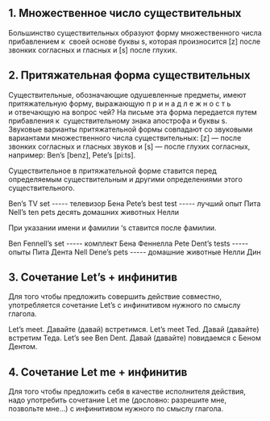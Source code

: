 

## 1. Множественное число существительных

Большинство существительных образуют форму множественного числа прибавлением к  своей основе буквы s, которая произносится [z] после звонких согласных и гласных и [s] после глухих.


## 2. Притяжательная форма существительных

Существительные, обозначающие одушевленные предметы, имеют притяжательную форму, выражающую п р и н а д л е ж н о с т ь и отвечающую на вопрос чей? На письме эта форма передается путем прибавления к  существительному знака апострофа и буквы s. Звуковые варианты притяжательной формы совпадают со звуковыми вариантами множественного числа существительных: [z] — после звонких согласных и гласных звуков и [s] — после глухих согласных, например: Ben’s [benz], Pete’s [pi:ts]. 

Существительное в притяжательной форме ставится перед определяемым существительным и другими определениями этого существительного.


Ben’s TV set ----- телевизор Бена
Pete’s best test ----- лучший опыт Пита
Nell’s ten pets десять домашних животных Нелли


При указании имени и фамилии ‘s ставится после фамилии.

Ben Fennell’s set  ----- комплект Бена Феннелла
Pete Dent’s tests  ----- опыты Пита Дента
Nell Dene’s pets -----  домашние животные Нелли Дин


## 3. Сочетание Let’s + инфинитив

Для того чтобы предложить совершить действие совместно, употребляется сочетание Let’s с инфинитивом нужного по смыслу глагола.

Let’s meet.                     Давайте (давай) встретимся.
Let’s meet Ted.              Давай (давайте) встретим Теда.
Let’s see Ben Dent.        Давай (давайте) повидаемся с Беном Дентом.


## 4. Сочетание Let me + инфинитив

Для того чтобы предложить себя в качестве исполнителя действия, надо употребить сочетание Let me (дословно: разрешите мне, позвольте мне…) с инфинитивом нужного по смыслу глагола.